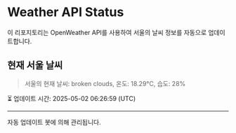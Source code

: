 
# Weather API Status

이 리포지토리는 OpenWeather API를 사용하여 서울의 날씨 정보를 자동으로 업데이트합니다.

## 현재 서울 날씨
> 서울의 현재 날씨: broken clouds, 온도: 18.29°C, 습도: 28%

⏳ 업데이트 시간: 2025-05-02 06:26:59 (UTC)

---
자동 업데이트 봇에 의해 관리됩니다.
